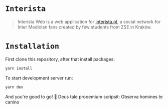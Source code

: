 # `Interista`

> Interista Web is a web application for [interista.pl](https://interista.pl), a social network for Inter Mediolan fans created by few students from ZSE in Kraków.

# `Installation`

First clone this repository, after that install packages:

```bash
yarn install
```

To start development server run:

```bash
yarn dev
```

And you're good to go! 🚀
Deus tale prooemium scripsit: Observa homines te canino
